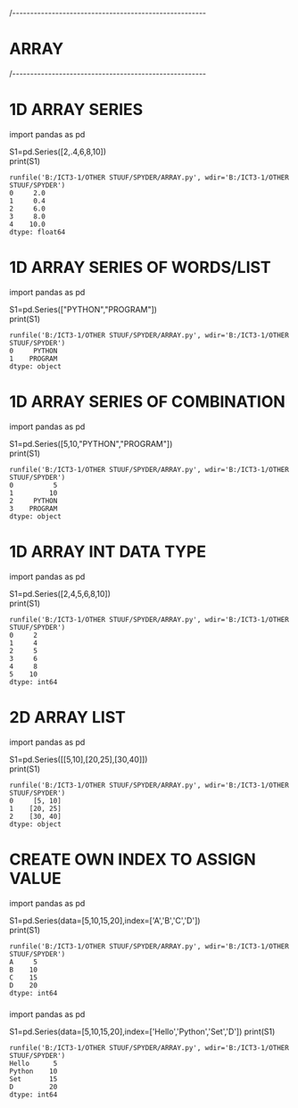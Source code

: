 /------------------------------------------------------
# ARRAY
/------------------------------------------------------


# 1D ARRAY SERIES

import pandas as pd

S1=pd.Series([2,.4,6,8,10])
<br>print(S1)

    runfile('B:/ICT3-1/OTHER STUUF/SPYDER/ARRAY.py', wdir='B:/ICT3-1/OTHER STUUF/SPYDER')
    0     2.0
    1     0.4
    2     6.0
    3     8.0
    4    10.0
    dtype: float64

# 1D ARRAY SERIES OF WORDS/LIST

import pandas as pd

S1=pd.Series(["PYTHON","PROGRAM"])
<br>print(S1)
    
    runfile('B:/ICT3-1/OTHER STUUF/SPYDER/ARRAY.py', wdir='B:/ICT3-1/OTHER STUUF/SPYDER')
    0     PYTHON
    1    PROGRAM
    dtype: object

# 1D ARRAY SERIES OF COMBINATION

import pandas as pd

S1=pd.Series([5,10,"PYTHON","PROGRAM"])
<br>print(S1)

    runfile('B:/ICT3-1/OTHER STUUF/SPYDER/ARRAY.py', wdir='B:/ICT3-1/OTHER STUUF/SPYDER')
    0          5
    1         10
    2     PYTHON
    3    PROGRAM
    dtype: object

# 1D ARRAY INT DATA TYPE

import pandas as pd

S1=pd.Series([2,4,5,6,8,10])
<br>print(S1)

    runfile('B:/ICT3-1/OTHER STUUF/SPYDER/ARRAY.py', wdir='B:/ICT3-1/OTHER STUUF/SPYDER')
    0     2
    1     4
    2     5
    3     6
    4     8
    5    10
    dtype: int64

# 2D ARRAY LIST

import pandas as pd

S1=pd.Series([[5,10],[20,25],[30,40]])
<br>print(S1)

    runfile('B:/ICT3-1/OTHER STUUF/SPYDER/ARRAY.py', wdir='B:/ICT3-1/OTHER STUUF/SPYDER')
    0     [5, 10]
    1    [20, 25]
    2    [30, 40]
    dtype: object


# CREATE OWN INDEX TO ASSIGN VALUE

import pandas as pd

S1=pd.Series(data=[5,10,15,20],index=['A','B','C','D'])
<br>print(S1)

    runfile('B:/ICT3-1/OTHER STUUF/SPYDER/ARRAY.py', wdir='B:/ICT3-1/OTHER STUUF/SPYDER')
    A     5
    B    10
    C    15
    D    20
    dtype: int64

###

import pandas as pd

S1=pd.Series(data=[5,10,15,20],index=['Hello','Python','Set','D'])
print(S1)

    runfile('B:/ICT3-1/OTHER STUUF/SPYDER/ARRAY.py', wdir='B:/ICT3-1/OTHER STUUF/SPYDER')
    Hello      5
    Python    10
    Set       15
    D         20
    dtype: int64



